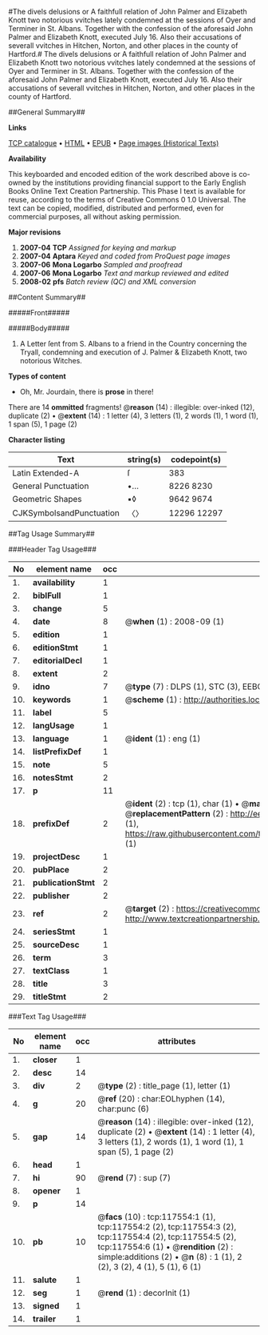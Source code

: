 #The divels delusions or A faithfull relation of John Palmer and Elizabeth Knott two notorious vvitches lately condemned at the sessions of Oyer and Terminer in St. Albans. Together with the confession of the aforesaid John Palmer and Elizabeth Knott, executed July 16. Also their accusations of severall vvitches in Hitchen, Norton, and other places in the county of Hartford.#
The divels delusions or A faithfull relation of John Palmer and Elizabeth Knott two notorious vvitches lately condemned at the sessions of Oyer and Terminer in St. Albans. Together with the confession of the aforesaid John Palmer and Elizabeth Knott, executed July 16. Also their accusations of severall vvitches in Hitchen, Norton, and other places in the county of Hartford.

##General Summary##

**Links**

[TCP catalogue](http://www.ota.ox.ac.uk/tcp/)  • 
[HTML](http://tei.it.ox.ac.uk/tcp/Texts-HTML/free/A81/A81383.html)  • 
[EPUB](http://tei.it.ox.ac.uk/tcp/Texts-EPUB/free/A81/A81383.epub) • 
[Page images (Historical Texts)](https://data.historicaltexts.jisc.ac.uk/view?pubId=eebo-99865315e&pageId=eebo-99865315e-117554-1)

**Availability**

This keyboarded and encoded edition of the
	       work described above is co-owned by the institutions
	       providing financial support to the Early English Books
	       Online Text Creation Partnership. This Phase I text is
	       available for reuse, according to the terms of Creative
	       Commons 0 1.0 Universal. The text can be copied,
	       modified, distributed and performed, even for
	       commercial purposes, all without asking permission.

**Major revisions**

1. __2007-04__ __TCP__ *Assigned for keying and markup*
1. __2007-04__ __Aptara__ *Keyed and coded from ProQuest page images*
1. __2007-06__ __Mona Logarbo__ *Sampled and proofread*
1. __2007-06__ __Mona Logarbo__ *Text and markup reviewed and edited*
1. __2008-02__ __pfs__ *Batch review (QC) and XML conversion*

##Content Summary##

#####Front#####

#####Body#####

1. A Letter ſent from S. Albans to a friend in
the Country concerning the Tryall, condemning
and execution of J. Palmer &
Elizabeth Knott, two notorious Witches.

**Types of content**

  * Oh, Mr. Jourdain, there is **prose** in there!

There are 14 **ommitted** fragments! 
 @__reason__ (14) : illegible: over-inked (12), duplicate (2)  •  @__extent__ (14) : 1 letter (4), 3 letters (1), 2 words (1), 1 word (1), 1 span (5), 1 page (2)

**Character listing**


|Text|string(s)|codepoint(s)|
|---|---|---|
|Latin Extended-A|ſ|383|
|General Punctuation|•…|8226 8230|
|Geometric Shapes|▪◊|9642 9674|
|CJKSymbolsandPunctuation|〈〉|12296 12297|

##Tag Usage Summary##

###Header Tag Usage###

|No|element name|occ|attributes|
|---|---|---|---|
|1.|__availability__|1||
|2.|__biblFull__|1||
|3.|__change__|5||
|4.|__date__|8| @__when__ (1) : 2008-09 (1)|
|5.|__edition__|1||
|6.|__editionStmt__|1||
|7.|__editorialDecl__|1||
|8.|__extent__|2||
|9.|__idno__|7| @__type__ (7) : DLPS (1), STC (3), EEBO-CITATION (1), PROQUEST (1), VID (1)|
|10.|__keywords__|1| @__scheme__ (1) : http://authorities.loc.gov/ (1)|
|11.|__label__|5||
|12.|__langUsage__|1||
|13.|__language__|1| @__ident__ (1) : eng (1)|
|14.|__listPrefixDef__|1||
|15.|__note__|5||
|16.|__notesStmt__|2||
|17.|__p__|11||
|18.|__prefixDef__|2| @__ident__ (2) : tcp (1), char (1)  •  @__matchPattern__ (2) : ([0-9\-]+):([0-9IVX]+) (1), (.+) (1)  •  @__replacementPattern__ (2) : http://eebo.chadwyck.com/downloadtiff?vid=$1&page=$2 (1), https://raw.githubusercontent.com/textcreationpartnership/Texts/master/tcpchars.xml#$1 (1)|
|19.|__projectDesc__|1||
|20.|__pubPlace__|2||
|21.|__publicationStmt__|2||
|22.|__publisher__|2||
|23.|__ref__|2| @__target__ (2) : https://creativecommons.org/publicdomain/zero/1.0/ (1), http://www.textcreationpartnership.org/docs/. (1)|
|24.|__seriesStmt__|1||
|25.|__sourceDesc__|1||
|26.|__term__|3||
|27.|__textClass__|1||
|28.|__title__|3||
|29.|__titleStmt__|2||


###Text Tag Usage###

|No|element name|occ|attributes|
|---|---|---|---|
|1.|__closer__|1||
|2.|__desc__|14||
|3.|__div__|2| @__type__ (2) : title_page (1), letter (1)|
|4.|__g__|20| @__ref__ (20) : char:EOLhyphen (14), char:punc (6)|
|5.|__gap__|14| @__reason__ (14) : illegible: over-inked (12), duplicate (2)  •  @__extent__ (14) : 1 letter (4), 3 letters (1), 2 words (1), 1 word (1), 1 span (5), 1 page (2)|
|6.|__head__|1||
|7.|__hi__|90| @__rend__ (7) : sup (7)|
|8.|__opener__|1||
|9.|__p__|14||
|10.|__pb__|10| @__facs__ (10) : tcp:117554:1 (1), tcp:117554:2 (2), tcp:117554:3 (2), tcp:117554:4 (2), tcp:117554:5 (2), tcp:117554:6 (1)  •  @__rendition__ (2) : simple:additions (2)  •  @__n__ (8) : 1 (1), 2 (2), 3 (2), 4 (1), 5 (1), 6 (1)|
|11.|__salute__|1||
|12.|__seg__|1| @__rend__ (1) : decorInit (1)|
|13.|__signed__|1||
|14.|__trailer__|1||
